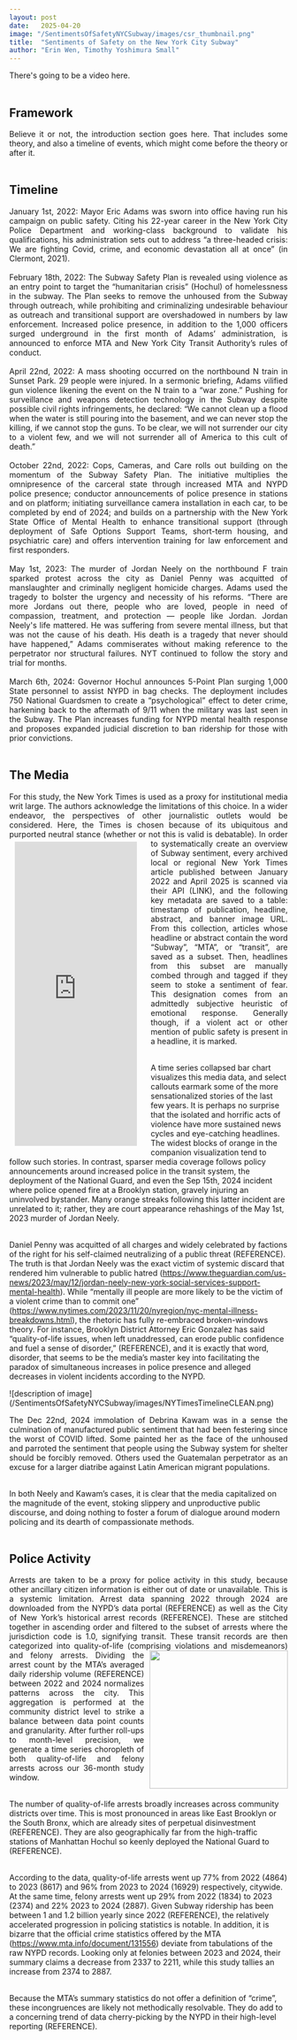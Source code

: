 ```yaml
---
layout: post
date:   2025-04-20
image: "/SentimentsOfSafetyNYCSubway/images/csr_thumbnail.png"
title:  "Sentiments of Safety on the New York City Subway"
author: "Erin Wen, Timothy Yoshimura Small"
---
```


There's going to be a video here. <br> <br>

<h2>Framework</h2>
<p style="text-align: justify;">
  Believe it or not, the introduction section goes here. That includes some theory, and also a timeline of events, which might come before the theory or after it. <br> <br>
</p>

<h2>Timeline</h2>
<p style="text-align: justify;">
January 1st, 2022: Mayor Eric Adams was sworn into office having run his campaign on public safety. Citing his 22-year career in the New York City Police Department and working-class background to validate his qualifications, his administration sets out to address “a three-headed crisis: We are fighting Covid, crime, and economic devastation all at once” (in Clermont, 2021). <br> <br>
February 18th, 2022: The Subway Safety Plan is revealed using violence as an entry point to target the “humanitarian crisis” (Hochul) of homelessness in the subway. The Plan seeks to remove the unhoused from the Subway through outreach, while prohibiting and criminalizing undesirable behaviour as outreach and transitional support are overshadowed in numbers by law enforcement. Increased police presence, in addition to the 1,000 officers surged underground in the first month of Adams’ administration, is announced to enforce MTA and New York City Transit Authority’s rules of conduct. <br> <br>
April 22nd, 2022: A mass shooting occurred on the northbound N train in Sunset Park. 29 people were injured. In a sermonic briefing, Adams vilified gun violence likening the event on the N train to a “war zone.” Pushing for surveillance and weapons detection technology in the Subway despite possible civil rights infringements, he declared: “We cannot clean up a flood when the water is still pouring into the basement, and we can never stop the killing, if we cannot stop the guns. To be clear, we will not surrender our city to a violent few, and we will not surrender all of America to this cult of death.” <br> <br>
October 22nd, 2022: Cops, Cameras, and Care rolls out building on the momentum of the Subway Safety Plan. The initiative multiplies the omnipresence of the carceral state through increased MTA and NYPD police presence; conductor announcements of police presence in stations and on platform; initiating surveillance camera installation in each car, to be completed by end of 2024; and builds on a partnership with the New York State Office of Mental Health to enhance transitional support (through deployment of Safe Options Support Teams, short-term housing, and psychiatric care) and offers intervention training for law enforcement and first responders. <br> <br>
May 1st, 2023: The murder of Jordan Neely on the northbound F train sparked protest across the city as Daniel Penny was acquitted of manslaughter and criminally negligent homicide charges. Adams used the tragedy to bolster the urgency and necessity of his reforms. “There are more Jordans out there, people who are loved, people in need of compassion, treatment, and protection — people like Jordan. Jordan Neely's life mattered. He was suffering from severe mental illness, but that was not the cause of his death. His death is a tragedy that never should have happened,” Adams commiserates without making reference to the perpetrator nor structural failures. NYT continued to follow the story and trial for months. <br> <br>
March 6th, 2024: Governor Hochul announces 5-Point Plan surging 1,000 State personnel to assist NYPD in bag checks. The deployment includes 750 National Guardsmen to create a “psychological” effect to deter crime, harkening back to the aftermath of 9/11 when the military was last seen in the Subway. The Plan increases funding for NYPD mental health response and proposes expanded judicial discretion to ban ridership for those with prior convictions. <br> <br>
</p>

<h2>The Media</h2>
<p style="text-align: justify;">
For this study, the New York Times is used as a proxy for institutional media writ large. The authors acknowledge the limitations of this choice. In a wider endeavor, the perspectives of other journalistic outlets would be considered. Here, the Times is chosen because of its ubiquitous and purported neutral stance (whether or not this is valid is debatable). 
<iframe src="https://joined.space/ConflictUrbNYTPhotos0421251529" style="float: left; width:221px; height:550px; vertical-align:middle; margin:5px 25px 5px 10px; scrollbar-color:transparent;" frameborder="0"></iframe>
In order to systematically create an overview of Subway sentiment, every archived local or regional New York Times article published between January 2022 and April 2025 is scanned via their API (LINK), and the following key metadata are saved to a table: timestamp of publication, headline, abstract, and banner image URL. From this collection, articles whose headline or abstract contain the word “Subway”, “MTA”, or “transit”, are saved as a subset. Then, headlines from this subset are manually combed through and tagged if they seem to stoke a sentiment of fear. This designation comes from an admittedly subjective heuristic of emotional response. Generally though, if a violent act or other mention of public safety is present in a headline, it is marked. <br> <br>

A time series collapsed bar chart visualizes this media data, and select callouts earmark some of the more sensationalized stories of the last few years. It is perhaps no surprise that the isolated and horrific acts of violence have more sustained news cycles and eye-catching headlines. The widest blocks of orange in the companion visualization tend to follow such stories. In contrast, sparser media coverage follows policy announcements around increased police in the transit system, the deployment of the National Guard, and even the Sep 15th, 2024 incident where police opened fire at a Brooklyn station, gravely injuring an uninvolved bystander. Many orange streaks following this latter incident are unrelated to it; rather, they are court appearance rehashings of the May 1st, 2023 murder of Jordan Neely. <br> <br>

Daniel Penny was acquitted of all charges and widely celebrated by factions of the right for his self-claimed neutralizing of a public threat (REFERENCE). The truth is that Jordan Neely was the exact victim of systemic discard that rendered him vulnerable to public hatred (https://www.theguardian.com/us-news/2023/may/12/jordan-neely-new-york-social-services-support-mental-health). While “mentally ill people are more likely to be the victim of a violent crime than to commit one” (https://www.nytimes.com/2023/11/20/nyregion/nyc-mental-illness-breakdowns.html), the rhetoric has fully re-embraced broken-windows theory. For instance, Brooklyn District Attorney Eric Gonzalez has said “quality-of-life issues, when left unaddressed, can erode public confidence and fuel a sense of disorder,” (REFERENCE), and it is exactly that word, disorder, that seems to be the media’s master key into facilitating the paradox of simultaneous increases in police presence and alleged decreases in violent incidents according to the NYPD.
</p>
![description of image](/SentimentsOfSafetyNYCSubway/images/NYTimesTimelineCLEAN.png)
<p style="text-align: justify;">
The Dec 22nd, 2024 immolation of Debrina Kawam was in a sense the culmination of manufactured public sentiment that had been festering since the worst of COVID lifted. Some painted her as the face of the unhoused and parroted the sentiment that people using the Subway system for shelter should be forcibly removed. Others used the Guatemalan perpetrator as an excuse for a larger diatribe against Latin American migrant populations. <br> <br>

In both Neely and Kawam’s cases, it is clear that the media capitalized on the magnitude of the event, stoking slippery and unproductive public discourse, and doing nothing to foster a forum of dialogue around modern policing and its dearth of compassionate methods. <br> <br>
</p>


<h2>Police Activity</h2>
<p style="text-align: justify;">
Arrests are taken to be a proxy for police activity in this study, because other ancillary citizen information is either out of date or unavailable. This is a systemic limitation. Arrest data spanning 2022 through 2024 are downloaded from the NYPD’s data portal (REFERENCE) as well as the City of New York’s historical arrest records (REFERENCE). These are stitched together in ascending order and filtered to the subset of arrests where the jurisdiction code is 1.0, signifying transit. These transit records are then categorized into quality-of-life (comprising violations and misdemeanors) and felony arrests. 
  <img src="/SentimentsOfSafetyNYCSubway/images/QOL_ArrestsGIF.gif" style="float: right; width:250px; height:auto;   vertical-align:middle; margin:0 0 10px 10px;"/>
Dividing the arrest count by the MTA’s averaged daily ridership volume (REFERENCE) between 2022 and 2024 normalizes patterns across the city. This aggregation is performed at the community district level to strike a balance between data point counts and granularity. After further roll-ups to month-level precision, we generate a time series choropleth of both quality-of-life and felony arrests across our 36-month study window. <br> <br>

The number of quality-of-life arrests broadly increases across community districts over time. This is most pronounced in areas like East Brooklyn or the South Bronx, which are already sites of perpetual disinvestment (REFERENCE). They are also geographically far from the high-traffic stations of Manhattan Hochul so keenly deployed the National Guard to (REFERENCE). <br> <br>

According to the data, quality-of-life arrests went up 77% from 2022 (4864) to 2023 (8617) and 96% from 2023 to 2024 (16929) respectively, citywide. At the same time, felony arrests went up 29% from 2022 (1834) to 2023 (2374) and 22% 2023 to 2024 (2887). Given Subway ridership has been between 1 and 1.2 billion yearly since 2022 (REFERENCE), the relatively accelerated progression in policing statistics is notable. In addition, it is bizarre that the official crime statistics offered by the MTA (https://www.mta.info/document/131556) deviate from tabulations of the raw NYPD records. Looking only at felonies between 2023 and 2024, their summary claims a decrease from 2337 to 2211, while this study tallies an increase from 2374 to 2887. <br> <br>

Because the MTA’s summary statistics do not offer a definition of “crime”, these incongruences are likely not methodically resolvable. They do add to a concerning trend of data cherry-picking by the NYPD in their high-level reporting (REFERENCE). <br> <br>
</p>


